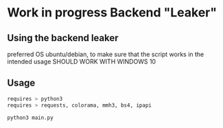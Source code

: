 # Work in progress Backend "Leaker"

## Using the backend leaker
preferred OS ubuntu/debian, to make sure that the script works in the intended usage 
SHOULD WORK WITH WINDOWS 10

## Usage

```bash
requires > python3
requires > requests, colorama, mmh3, bs4, ipapi
```
```bash
python3 main.py
```
